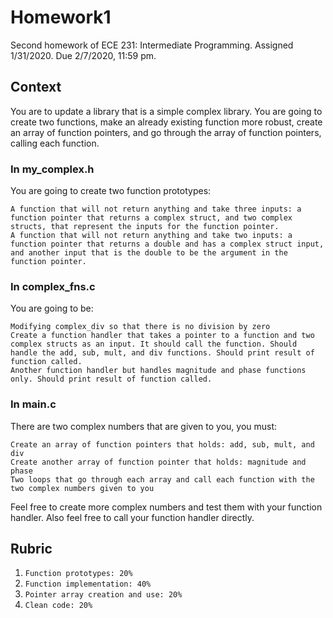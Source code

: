 # Homework1
Second homework of ECE 231: Intermediate Programming. Assigned 1/31/2020. Due 2/7/2020, 11:59 pm.
## Context
You are to update a library that is a simple complex library. You are going to create two functions, make an already existing function more robust, create an array of function pointers, and go through the array of function pointers, calling each function.

### In my_complex.h
You are going to create two function prototypes:

    A function that will not return anything and take three inputs: a function pointer that returns a complex struct, and two complex structs, that represent the inputs for the function pointer. 
    A function that will not return anything and take two inputs: a function pointer that returns a double and has a complex struct input, and another input that is the double to be the argument in the function pointer. 
### In complex_fns.c
You are going to be:

    Modifying complex_div so that there is no division by zero 
    Create a function handler that takes a pointer to a function and two complex structs as an input. It should call the function. Should handle the add, sub, mult, and div functions. Should print result of function called.
    Another function handler but handles magnitude and phase functions only. Should print result of function called.
    
### In main.c
There are two complex numbers that are given to you, you must:
    
    Create an array of function pointers that holds: add, sub, mult, and div
    Create another array of function pointer that holds: magnitude and phase
    Two loops that go through each array and call each function with the two complex numbers given to you
Feel free to create more complex numbers and test them with your function handler. Also feel free to call your function handler directly.

## Rubric

  1. `Function prototypes: 20%`
  1. `Function implementation: 40%`
  1. `Pointer array creation and use: 20%`
  1. `Clean code: 20%`
